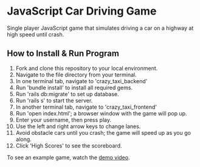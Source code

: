 # JavaScript Car Driving Game

Single player JavaScript game that simulates driving a car on a highway at high speed until crash.

## How to Install & Run Program

1. Fork and clone this repository to your local environment.
2. Navigate to the file directory from your terminal.
3. In one terminal tab, navigate to 'crazy_taxi_backend'
4. Run 'bundle install' to install all required gems.
5. Run 'rails db:migrate' to set up database.
6. Run 'rails s' to start the server.
7. In another terminal tab, navigate to 'crazy_taxi_frontend'
8. Run 'open index.html'; a browser window with the game will pop up.
9. Enter your username, then press play.
10. Use the left and right arrow keys to change lanes.
11. Avoid obstacle cars until you crash; the game will speed up as you go along.
12. Click 'High Scores' to see the scoreboard.

To see an example game, watch the [demo video](https://youtu.be/2mZDVcqPuRw).
